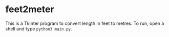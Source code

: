# feet2meter
This is a Tkinter program to convert length in feet to metres. To run, open a shell and type `python3 main.py`.
